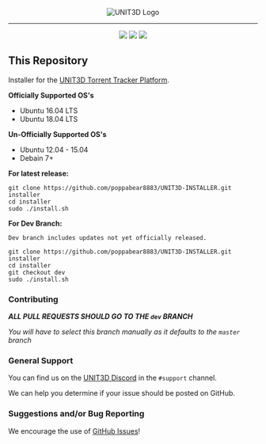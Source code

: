 <p align="center">
    <img src="https://i.imgur.com/q4awiMm.png" alt="UNIT3D Logo">
</p>

<hr>

<p align="center">
<a href="https://trello.com/b/tUDsQ0Gs/unit3d"><img src="https://img.shields.io/badge/Trello-HERE-green.svg" /></a>
<a class="badge-align" href="https://www.codacy.com/app/HDVinnie/UNIT3D?utm_source=github.com&amp;utm_medium=referral&amp;utm_content=UNIT3D/UNIT3D&amp;utm_campaign=Badge_Grade"><img src="https://api.codacy.com/project/badge/Grade/6c6c6c940aec420e987ea82adea272ee"/></a> 
<a href="https://www.patreon.com/UNIT3D"><img src="https://img.shields.io/badge/patreon-Support%20UNIT3D-orange.svg"></a>	
</p>

## This Repository
Installer for the [UNIT3D Torrent Tracker Platform](https://github.com/HDInnovations/UNIT3D).

**Officially Supported OS's**
- Ubuntu 16.04 LTS
- Ubuntu 18.04 LTS

**Un-Officially Supported OS's**
- Ubuntu 12.04 - 15.04
- Debain 7+

**For latest release:**
```
git clone https://github.com/poppabear8883/UNIT3D-INSTALLER.git installer
cd installer
sudo ./install.sh
```

**For Dev Branch:**

`Dev branch includes updates not yet officially released.`
```
git clone https://github.com/poppabear8883/UNIT3D-INSTALLER.git installer
cd installer
git checkout dev
sudo ./install.sh
```
### Contributing
***ALL PULL REQUESTS SHOULD GO TO THE `dev` BRANCH***

*You will have to select this branch manually as it defaults to the `master` branch*

### General Support
You can find us on the [UNIT3D Discord](https://discord.gg/Yk4NBUU) in the `#support` channel. 

We can help you determine if your issue should be posted on GitHub.


### Suggestions and/or Bug Reporting
We encourage the use of [GitHub Issues](https://github.com/poppabear8883/UNIT3D-INSTALLER/issues/new)!
